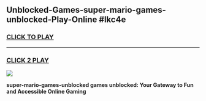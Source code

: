 
## Unblocked-Games-super-mario-games-unblocked-Play-Online #lkc4e
<h3>
<a href="https://news.freeplayer.one?title=super-mario-games-unblocked&ref=3">CLICK TO PLAY</a></h3>
<hr>

<h3>
<a href="https://news.freeplayer.one?title=super-mario-games-unblocked&ref=3">CLICK 2 PLAY</a>
  
</h3>

<a href="https://news.freeplayer.one?title=super-mario-games-unblocked&ref=3"><img src="https://clearcache.store/games.png"></a>


**super-mario-games-unblocked games unblocked: Your Gateway to Fun and Accessible Online Gaming**
